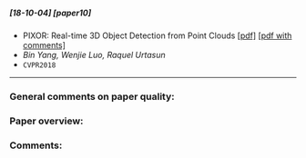 ##### [18-10-04] [paper10]
- PIXOR: Real-time 3D Object Detection from Point Clouds [[pdf]](http://openaccess.thecvf.com/content_cvpr_2018/papers/Yang_PIXOR_Real-Time_3D_CVPR_2018_paper.pdf) [[pdf with comments]]()
- *Bin Yang, Wenjie Luo, Raquel Urtasun*
- `CVPR2018`

****

### General comments on paper quality:


### Paper overview:


### Comments:
